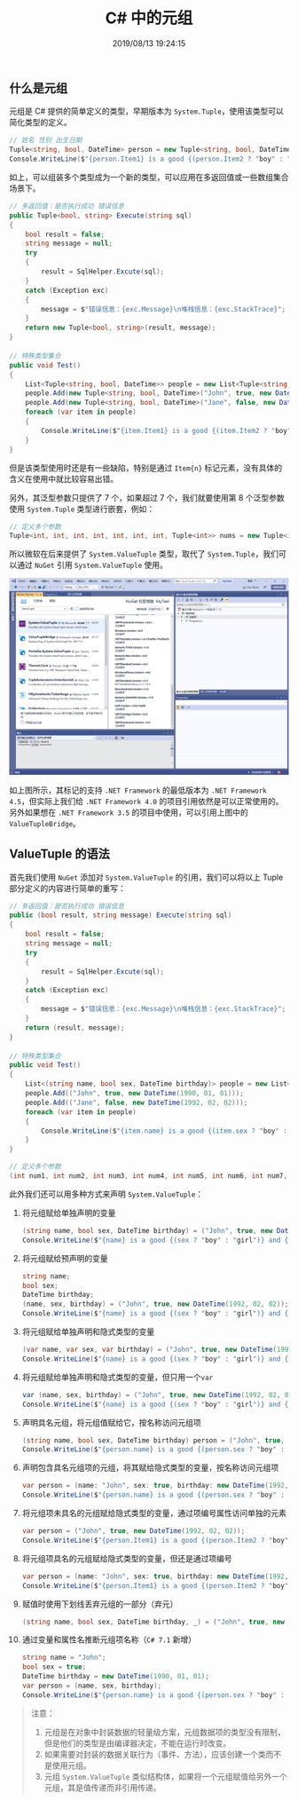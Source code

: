 ﻿---
title: "C# 中的元组"
date: "2019/08/13 19:24:15"
updated: "2020/02/11 13:41:53"
permalink: "tuple-and-value-tuple-in-csharp/"
tags:
 - 元组
 - Tuple
 - ValueTuple
categories:
 - [开发, C#]
---

## 什么是元组

元组是 C# 提供的简单定义的类型，早期版本为 `System.Tuple`，使用该类型可以简化类型的定义。

```csharp
// 姓名 性别 出生日期
Tuple<string, bool, DateTime> person = new Tuple<string, bool, DateTime>("John", true, new DateTime(1990, 01, 01));
Console.WriteLine($"{person.Item1} is a good {(person.Item2 ? "boy" : "girl")} and {(person.Item2 ? "his" : "her")} birthday is on {person.Item3.ToString("MM.dd")}");
```

如上，可以组装多个类型成为一个新的类型，可以应用在多返回值或一些数组集合场景下。

```csharp
// 多返回值：是否执行成功 错误信息
public Tuple<bool, string> Execute(string sql)
{
    bool result = false;
    string message = null;
    try
    {
        result = SqlHelper.Excute(sql);
    }
    catch (Exception exc)
    {
        message = $"错误信息：{exc.Message}\n堆栈信息：{exc.StackTrace}";
    }
    return new Tuple<bool, string>(result, message);
}

// 特殊类型集合
public void Test()
{
    List<Tuple<string, bool, DateTime>> people = new List<Tuple<string, bool, DateTime>>();
	people.Add(new Tuple<string, bool, DateTime>("John", true, new DateTime(1990, 01, 01)));
	people.Add(new Tuple<string, bool, DateTime>("Jane", false, new DateTime(1992, 02, 02)));
	foreach (var item in people)
	{
	    Console.WriteLine($"{item.Item1} is a good {(item.Item2 ? "boy" : "girl")} and {(item.Item2 ? "his" : "her")} birthday is on {item.Item3.ToString("MM.dd")}");
	}
}
```

但是该类型使用时还是有一些缺陷，特别是通过 `Item{n}` 标记元素，没有具体的含义在使用中就比较容易出错。

另外，其泛型参数只提供了 7 个，如果超过 7 个，我们就要使用第 8 个泛型参数使用 `System.Tuple` 类型进行嵌套，例如：

```csharp
// 定义多个参数
Tuple<int, int, int, int, int, int, int, Tuple<int>> nums = new Tuple<int, int, int, int, int, int, int, Tuple<int>>(1, 2, 3, 4, 5, 6, 7, new Tuple<int>(8));
```

所以微软在后来提供了 `System.ValueTuple` 类型，取代了 `System.Tuple`，我们可以通过 `NuGet` 引用 `System.ValueTuple` 使用。

![20190813175313](./190813-tuple-and-value-tuple-in-csharp-01.png)

如上图所示，其标记的支持 `.NET Framework` 的最低版本为 `.NET Framework 4.5`，但实际上我们给 `.NET Framework 4.0` 的项目引用依然是可以正常使用的。另外如果想在 `.NET Framework 3.5` 的项目中使用，可以引用上图中的 `ValueTupleBridge`。

## ValueTuple 的语法

首先我们使用 `NuGet` 添加对 `System.ValueTuple` 的引用，我们可以将以上 Tuple 部分定义的内容进行简单的重写：

```csharp
// 多返回值：是否执行成功 错误信息
public (bool result, string message) Execute(string sql)
{
    bool result = false;
    string message = null;
    try
    {
        result = SqlHelper.Excute(sql);
    }
    catch (Exception exc)
    {
        message = $"错误信息：{exc.Message}\n堆栈信息：{exc.StackTrace}";
    }
    return (result, message);
}

// 特殊类型集合
public void Test()
{
    List<(string name, bool sex, DateTime birthday)> people = new List<(string name, bool sex, DateTime birthday)>();
    people.Add(("John", true, new DateTime(1990, 01, 01)));
    people.Add(("Jane", false, new DateTime(1992, 02, 02)));
    foreach (var item in people)
    {
        Console.WriteLine($"{item.name} is a good {(item.sex ? "boy" : "girl")} and {(item.sex ? "his" : "her")} birthday is on {item.birthday.ToString("MM.dd")}");
    }
}
```

```csharp
// 定义多个参数
(int num1, int num2, int num3, int num4, int num5, int num6, int num7, int num8) nums = (1, 2, 3, 4, 5, 6, 7, 8);
```

此外我们还可以用多种方式来声明 `System.ValueTuple`：

1. 将元组赋给单独声明的变量
   ```csharp
   (string name, bool sex, DateTime birthday) = ("John", true, new DateTime(1992, 02, 02));
   Console.WriteLine($"{name} is a good {(sex ? "boy" : "girl")} and {(sex ? "his" : "her")} birthday is on {birthday.ToString("MM.dd")}");
   ```
2. 将元组赋给预声明的变量
   ```csharp
   string name;
   bool sex;
   DateTime birthday;
   (name, sex, birthday) = ("John", true, new DateTime(1992, 02, 02));
   Console.WriteLine($"{name} is a good {(sex ? "boy" : "girl")} and {(sex ? "his" : "her")} birthday is on {birthday.ToString("MM.dd")}");
   ```
3. 将元组赋给单独声明和隐式类型的变量
   ```csharp
   (var name, var sex, var birthday) = ("John", true, new DateTime(1992, 02, 02));
   Console.WriteLine($"{name} is a good {(sex ? "boy" : "girl")} and {(sex ? "his" : "her")} birthday is on {birthday.ToString("MM.dd")}");
   ```
4. 将元组赋给单独声明和隐式类型的变量，但只用一个`var`
   ```csharp
   var (name, sex, birthday) = ("John", true, new DateTime(1992, 02, 02));
   Console.WriteLine($"{name} is a good {(sex ? "boy" : "girl")} and {(sex ? "his" : "her")} birthday is on {birthday.ToString("MM.dd")}");
   ```
5. 声明具名元组，将元组值赋给它，按名称访问元组项
   ```csharp
   (string name, bool sex, DateTime birthday) person = ("John", true, new DateTime(1992, 02, 02));
   Console.WriteLine($"{person.name} is a good {(person.sex ? "boy" : "girl")} and {(person.sex ? "his" : "her")} birthday is on {person.birthday.ToString("MM.dd")}");
   ```
6. 声明包含具名元组项的元组，将其赋给隐式类型的变量，按名称访问元组项
   ```csharp
   var person = (name: "John", sex: true, birthday: new DateTime(1992, 02, 02));
   Console.WriteLine($"{person.name} is a good {(person.sex ? "boy" : "girl")} and {(person.sex ? "his" : "her")} birthday is on {person.birthday.ToString("MM.dd")}");
   ```
7. 将元组项未具名的元组赋给隐式类型的变量，通过项编号属性访问单独的元素
   ```csharp
   var person = ("John", true, new DateTime(1992, 02, 02));
   Console.WriteLine($"{person.Item1} is a good {(person.Item2 ? "boy" : "girl")} and {(person.Item2 ? "his" : "her")} birthday is on {person.Item3.ToString("MM.dd")}");
   ```
8. 将元组项具名的元组赋给隐式类型的变量，但还是通过项编号
   ```csharp
   var person = (name: "John", sex: true, birthday: new DateTime(1992, 02, 02));
   Console.WriteLine($"{person.Item1} is a good {(person.Item2 ? "boy" : "girl")} and {(person.Item2 ? "his" : "her")} birthday is on {person.Item3.ToString("MM.dd")}");
   ```
9. 赋值时使用下划线丢弃元组的一部分（弃元）
   ```csharp
   (string name, bool sex, DateTime birthday, _) = ("John", true, new DateTime(1992, 02, 02), "China");
   ```
1. 通过变量和属性名推断元组项名称（`C# 7.1` 新增）
   ```csharp
   string name = "John";
   bool sex = true;
   DateTime birthday = new DateTime(1990, 01, 01);
   var person = (name, sex, birthday);
   Console.WriteLine($"{person.name} is a good {(person.sex ? "boy" : "girl")} and {(person.sex ? "his" : "her")} birthday is on {person.birthday.ToString("MM.dd")}");
   ```

> 注意：
> 1. 元组是在对象中封装数据的轻量级方案，元组数据项的类型没有限制，但是他们的类型是由编译器决定，不能在运行时改变。
> 2. 如果需要对封装的数据关联行为（事件、方法），应该创建一个类而不是使用元组。
> 3. 元组 `System.ValueTuple` 类似结构体，如果将一个元组赋值给另外一个元组，其是值传递而非引用传递。
